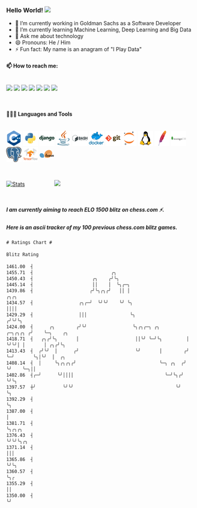   ### Hello World!  <img src="https://github.com/TheDudeThatCode/TheDudeThatCode/blob/master/Assets/Hi.gif" width="29px">
  
  - 🔭 I’m currently working in Goldman Sachs as a Software Developer
  - 🌱 I’m currently learning Machine Learning, Deep Learning and Big Data
  - 💬 Ask me about technology
  - 😄 Pronouns: He / Him
  - ⚡ Fun fact: My name is an anagram of "I Play Data"
  
  #### 📫 How to reach me: <br /> <br />
  [<img src="https://upload.wikimedia.org/wikipedia/commons/8/83/Steam_icon_logo.svg" width="3.5%"/>](https://steamcommunity.com/id/mongocds/)
  [<img src="https://raw.githubusercontent.com/anuraghazra/anuraghazra/master/assets/discord-round.svg" width="3.5%"/>](https://discord.gg/MnUUbHe)
  [<img src="https://img.icons8.com/color/48/000000/twitter.png" width="3.5%"/>](https://twitter.com/sciencepal)
  [<img src="https://img.icons8.com/color/48/000000/linkedin.png" width="3.5%"/>](https://www.linkedin.com/in/adityapal1/)
  [<img src="https://img.icons8.com/fluent/48/000000/facebook-new.png" width="3.5%"/>](https://www.facebook.com/sciencepal/)
  [<img src="https://img.icons8.com/fluent/48/000000/instagram-new.png" width="3.5%"/>](https://www.instagram.com/aditya_sciencepal/)
  <a href="mailto:aditya.pal.science@gmail.com"> <img src="https://img.icons8.com/fluent/48/000000/gmail.png" width="3.5%"/> </a>
  
  <br />
  
  #### 👨🏻‍💻 Languages and Tools <br /> <br />
  <code><img height="40" src="https://raw.githubusercontent.com/github/explore/80688e429a7d4ef2fca1e82350fe8e3517d3494d/topics/cpp/cpp.png"></code>
  <code><img height="40" src="https://raw.githubusercontent.com/github/explore/80688e429a7d4ef2fca1e82350fe8e3517d3494d/topics/python/python.png"></code>
  <code><img height="40" src="https://raw.githubusercontent.com/github/explore/80688e429a7d4ef2fca1e82350fe8e3517d3494d/topics/django/django.png"></code>
  <code><img height="40" src="https://raw.githubusercontent.com/github/explore/80688e429a7d4ef2fca1e82350fe8e3517d3494d/topics/java/java.png"></code>
  <code><img height="40" src="https://raw.githubusercontent.com/github/explore/80688e429a7d4ef2fca1e82350fe8e3517d3494d/topics/bash/bash.png"></code>
  <code><img height="40" src="https://raw.githubusercontent.com/github/explore/80688e429a7d4ef2fca1e82350fe8e3517d3494d/topics/docker/docker.png"></code>
  <code><img height="40" src="https://raw.githubusercontent.com/github/explore/80688e429a7d4ef2fca1e82350fe8e3517d3494d/topics/git/git.png"></code>
  <code><img height="40" src="https://raw.githubusercontent.com/github/explore/80688e429a7d4ef2fca1e82350fe8e3517d3494d/topics/jupyter-notebook/jupyter-notebook.png"></code>
  <code><img height="40" src="https://raw.githubusercontent.com/github/explore/80688e429a7d4ef2fca1e82350fe8e3517d3494d/topics/linux/linux.png"></code>
  <code><img height="40" src="https://raw.githubusercontent.com/github/explore/80688e429a7d4ef2fca1e82350fe8e3517d3494d/topics/maven/maven.png"></code>
  <code><img height="40" src="https://raw.githubusercontent.com/github/explore/80688e429a7d4ef2fca1e82350fe8e3517d3494d/topics/mongodb/mongodb.png"></code>
  <code><img height="40" src="https://raw.githubusercontent.com/github/explore/80688e429a7d4ef2fca1e82350fe8e3517d3494d/topics/postgresql/postgresql.png"></code>
  <code><img height="40" src="https://raw.githubusercontent.com/github/explore/80688e429a7d4ef2fca1e82350fe8e3517d3494d/topics/tensorflow/tensorflow.png"></code>
  <code><img height="40" src="https://raw.githubusercontent.com/github/explore/80688e429a7d4ef2fca1e82350fe8e3517d3494d/topics/scikit-learn/scikit-learn.png"></code>
  
  <br />  
  
  [![Stats](https://github-readme-stats.vercel.app/api?username=sciencepal&show_icons=true&theme=radical)](https://github-readme-stats.vercel.app/api?username=sciencepal&show_icons=true&theme=radical)&nbsp; &nbsp; &nbsp; &nbsp; &nbsp; &nbsp; &nbsp; &nbsp; &nbsp; &nbsp; <img src="https://github.com/sciencepal/sciencepal/blob/master/saved.gif" width="195">
  
  <br />
  
  ##### I am currently aiming to reach ELO 1500 blitz on chess.com ⚡.
  ##### Here is an ascii tracker of my 100 previous chess.com blitz games.

  ```
  # Ratings Chart #
  
  Blitz Rating

 1461.00  ┤
 1455.71  ┤                             ╭╮
 1450.43  ┤                      ╭╮    ╭╯╰╮
 1445.14  ┤                      ││    │  ╰╮╭─╮
 1439.86  ┤                     ╭╯╰╮╭╮╭╯   ││ │                               ╭╮╭╮
 1434.57  ┤                 ╭╮╭─╯  ╰╯╰╯    ╰╯ ╰╮                              ││││
 1429.29  ┤                 │││                ╰╮                            ╭╯╰╯╰╮
 1424.00  ┤      ╭╮        ╭╯╰╯                 ╰╮╭╮╭─╮ ╭╮          ╭─╮╭╮╭╮ ╭╯    ╰─╮    ╭╮
 1418.71  ┤   ╭╮╭╯╰╮       │                     ││╰╯ ╰─╯╰╮         │ ╰╯╰╯│ │       │ ╭╮╭╯╰╮
 1413.43  ┤  ╭╯╰╯  │      ╭╯                     ╰╯       │        ╭╯     ╰─╯       ╰╮│╰╯  │  ╭╮
 1408.14  ┤  │     ╰╮╭╮╭╮╭╯                               ╰─╮ ╭╮  ╭╯                 ╰╯    ╰─╮││
 1402.86  ┤╭─╯      ╰╯││││                                  ╰─╯╰╮╭╯                          ╰╯╰╮
 1397.57  ┼╯          ╰╯╰╯                                      ╰╯                              ╰╮
 1392.29  ┤                                                                                      ╰╮
 1387.00  ┤                                                                                       │
 1381.71  ┤                                                                                       ╰╮╭╮╭╮
 1376.43  ┤                                                                                        ╰╯╰╯╰╮╭╮
 1371.14  ┤                                                                                             │││
 1365.86  ┤                                                                                             ╰╯╰╮
 1360.57  ┤                                                                                                ╰╮╭
 1355.29  ┤                                                                                                 ││
 1350.00  ┤                                                                                                 ╰╯
  
  ```
